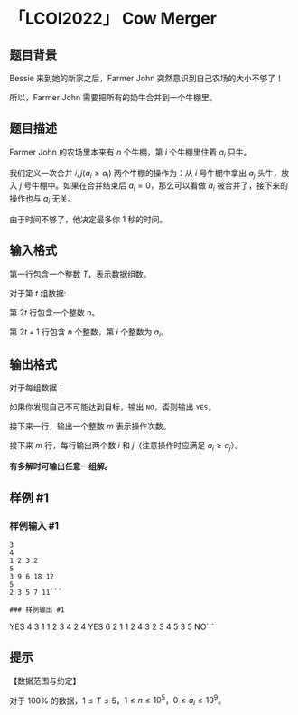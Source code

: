 # 「LCOI2022」 Cow Merger

## 题目背景

Bessie 来到她的新家之后，Farmer John 突然意识到自己农场的大小不够了！

所以，Farmer John 需要把所有的奶牛合并到一个牛棚里。

## 题目描述

Farmer John 的农场里本来有 $n$ 个牛棚，第 $i$ 个牛棚里住着 $a_i$ 只牛。

我们定义一次合并 $i,j(a_i\ge a_j)$ 两个牛棚的操作为：从 $i$ 号牛棚中拿出 $a_j$ 头牛，放入 $j$ 号牛棚中。如果在合并结束后 $a_i=0$，那么可以看做 $a_i$ 被合并了，接下来的操作也与 $a_i$ 无关。

由于时间不够了，他决定最多你 $1$ 秒的时间。

## 输入格式

第一行包含一个整数 $T$，表示数据组数。  

对于第 $t$ 组数据:

第 $2t$ 行包含一个整数 $n$。

第 $2t+1$ 行包含 $n$ 个整数，第 $i$ 个整数为 $a_i$。 

## 输出格式

对于每组数据：  

如果你发现自己不可能达到目标，输出 `NO`，否则输出 `YES`。

接下来一行，输出一个整数 $m$ 表示操作次数。

接下来 $m$ 行，每行输出两个数 $i$ 和 $j$（注意操作时应满足 $a_i \ge a_j$）。

**有多解时可输出任意一组解。**

## 样例 #1

### 样例输入 #1
```
3
4
1 2 3 2
5
3 9 6 18 12
5
2 3 5 7 11```

### 样例输出 #1

```
YES
4
3 1
1 2
3 4
2 4
YES
6
2 1
1 2
4 3
2 3
4 5
3 5
NO```

## 提示

【数据范围与约定】

对于 $100\%$ 的数据，$1 \leq T \leq 5$，$1 \leq n \leq  10^5$，$0 \leq a_i \leq 10^9$。
